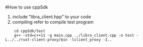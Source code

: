 #How to use cppSdk
1. include "libra_client.hpp" to your code
2. compiling refer to compile test program
```
    cd cppSdk/test
    g++ -std=c++11 -g main.cpp ../libra_client.cpp -o test -L../../rust-client-proxy/bin -lclient_proxy -I..
```

